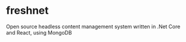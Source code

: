 # freshnet
Open source headless content management system written in .Net Core and React, using MongoDB
